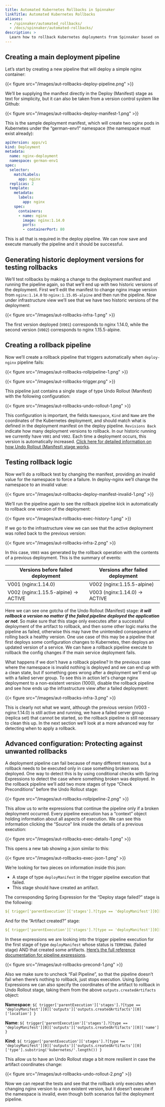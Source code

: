 ```yaml
---
title: Automated Kubernetes Rollbacks in Spinnaker
linkTitle: Automated Kubernetes Rollbacks
aliases:
  - /spinnaker/automated_rollbacks/
  - /docs/spinnaker/automated-rollbacks/
description: >
  Learn how to rollback Kubernetes deployments from Spinnaker based on complexity and number of artifacts deployed.
---
```


## Creating a main deployment pipeline

Let’s start by creating a new pipeline that will deploy a simple nginx container:

{{< figure src="/images/aut-rollbacks-deploy-pipeline.png" >}}

We’ll be supplying the manifest directly in the Deploy (Manifest) stage as text for simplicity, but it can also be taken from a version control system like Github:

{{< figure src="/images/aut-rollbacks-deploy-manifest-1.png" >}}

This is the sample deployment manifest, which will create two nginx pods in Kubernetes under the “german-env1” namespace (the namespace must exist already):

```yaml
apiVersion: apps/v1
kind: Deployment
metadata:
  name: nginx-deployment
  namespace: german-env1
spec:
  selector:
    matchLabels:
      app: nginx
  replicas: 2
  template:
    metadata:
      labels:
        app: nginx
    spec:
      containers:
      - name: nginx
        image: nginx:1.14.0
        ports:
        - containerPort: 80
```

This is all that is required in the deploy pipeline. We can now save and execute manually the pipeline and it should be successful.

## Generating historic deployment versions for testing rollbacks

We’ll test rollbacks by making a change to the deployment manifest and running the pipeline again, so that we’ll end up with two historic versions of the deployment. First we’ll edit the manifest to change nginx image version from `nginx:1.14.0` to `nginx:1.15.05-alpine` and then run the pipeline. Now under infrastructure view we’ll see that we have two historic versions of the deployment:

{{< figure src="/images/aut-rollbacks-infra-1.png" >}}

The first version deployed (`V001`) corresponds to nginx 1.14.0, while the second version (`V002`) corresponds to nginx 1.15.5-alpine.

## Creating a rollback pipeline

Now we’ll create a rollback pipeline that triggers automatically when `deploy-nginx` pipeline fails:

{{< figure src="/images/aut-rollbacks-rollpipeline-1.png" >}}

{{< figure src="/images/aut-rollbacks-trigger.png" >}}

This pipeline just contains a single stage of type Undo Rollout (Manifest) with the following configuration:

{{< figure src="/images/aut-rollbacks-undo-rollout-1.png" >}}

This configuration is important, the fields `Namespace`, `Kind` and `Name` are the coordinates of the Kubernetes deployment, and should match what is defined in the deployment manifest on the deploy pipeline. `Revisions Back` indicate how many deployment versions to rollback. In our historic running we currently have `V001` and `V002`. Each time a deployment occurs, this version is automatically increased. [Click here for detailed information on how Undo Rollout (Manifest) stage works](https://www.spinnaker.io/guides/user/kubernetes-v2/automated-rollbacks/#automated-rollbacks).

## Testing rollback logic

Now we’ll do a rollback test by changing the manifest, providing an invalid value for the namespace to force a failure. In deploy-nginx we’ll change the namespace to an invalid value:

{{< figure src="/images/aut-rollbacks-deploy-manifest-invalid-1.png" >}}

We’ll run the pipeline again to see the rollback pipeline kick in automatically to rollback one version of the deployment:

{{< figure src="/images/aut-rollbacks-exec-history-1.png" >}}

If we go to the infrastructure view we can see that the active deployment was rolled back to the previous version:

{{< figure src="/images/aut-rollbacks-infra-2.png" >}}

In this case, `V003` was generated by the rollback operation with the contents of a previous deployment. This is the summary of events:

| **Versions before failed deployment**  |  **Versions after failed deployment** |
|---|---|
|V001 (nginx:1.14.0)|V002 (nginx:1.15.5-alpine)|
|V002 (nginx:1.15.5-alpine) → ACTIVE|V003 (nginx:1.14.0) → ACTIVE|

Here we can see one gotcha of the Undo Rollout (Manifest) stage: _**it will rollback a version no matter if the failed pipeline deployed the application or not**_. So make sure that this stage only executes after a successful deployment of the artifact to rollback, and then some other logic marks the pipeline as failed, otherwise this may have the unintended consequence of rolling back a healthy version. One use case of this may be a pipeline that first deploys some configuration changes to Kubernetes, then deploys an updated version of a service. We can have a rollback pipeline execute to rollback the config changes if the main service deployment fails.

What happens if we don't have a rollback pipeline? In the previous case where the namespace is invalid nothing is deployed and we can end up with a clean state, but if something goes wrong after a deployment we'll end up with a failed server group. To see this in action let's change nginx deployment to a non-existent version (1000), disable the rollback pipeline and see how ends up the infrastructure view after a failed deployment:

{{< figure src="/images/aut-rollbacks-infra-3.png" >}}

This is clearly not what we want, although the previous version (V003 - nginx:1.14.0) is still active and running, we have a failed server group (replica set) that cannot be started, so the rollback pipeline is still necessary to clean this up. In the next section we’ll look at a more advanced way for detecting when to apply a rollback.

## Advanced configuration: Protecting against unwanted rollbacks

A deployment pipeline can fail because of many different reasons, but a rollback needs to be executed only in case something broken was deployed. One way to detect this is by using conditional checks with Spring Expressions to detect the case where something broken was deployed. In the rollback pipeline we’ll add two more stages of type “Check Preconditions” before the Undo Rollout stage:

{{< figure src="/images/aut-rollbacks-rollpipeline-2.png" >}}

This allow us to write expressions that continue the pipeline only if a broken deployment occurred. Every pipeline execution has a “context” object holding information about all aspects of execution. We can see this information clicking the “Source” link inside the details of a previous execution:

{{< figure src="/images/aut-rollbacks-exec-details-1.png" >}}

This opens a new tab showing a json similar to this:

{{< figure src="/images/aut-rollbacks-exec-json-1.png" >}}

We’re looking for two pieces on information inside this json:

* A stage of type `deployManifest` in the trigger pipeline execution that failed.
* This stage should have created an artifact.

The corresponding Spring Expression for the “Deploy stage failed?” stage is the following:

```yaml
${ trigger['parentExecution']['stages'].?[type == 'deployManifest'][0]['status'].toString() == 'TERMINAL' }
```

And for the “Artifact created?” stage:

```yaml
${ trigger['parentExecution']['stages'].?[type == 'deployManifest'][0]['outputs']['outputs.createdArtifacts'] != null }
```

In these expressions we are looking into the trigger pipeline execution for the first stage of type `deployManifest` whose status is `TERMINAL` (failed stage) AND that created some artifacts. [Here’s the full reference documentation for pipeline expressions](https://www.spinnaker.io/reference/pipeline/expressions/).

{{< figure src="/images/aut-rollbacks-precond-1.png" >}}

Also we make sure to uncheck “Fail Pipeline”, so that the pipeline doesn’t fail when there’s nothing to rollback, just stops execution. Using Spring Expressions we can also specify the coordinates of the artifact to rollback in Undo Rollout stage, taking them from the above `outputs.createdArtifacts` object:

**Namespace**: `${ trigger['parentExecution']['stages'].?[type == 'deployManifest'][0]['outputs']['outputs.createdArtifacts'][0]['location'] }`

**Name**: `${ trigger['parentExecution']['stages'].?[type == 'deployManifest'][0]['outputs']['outputs.createdArtifacts'][0]['name'] }`

**Kind**: `${ trigger['parentExecution']['stages'].?[type == 'deployManifest'][0]['outputs']['outputs.createdArtifacts'][0]['type'].substring('kubernetes/'.length()) }`

This allow us to have an Undo Rollout stage a bit more resilient in case the artifact coordinates change:

{{< figure src="/images/aut-rollbacks-undo-rollout-2.png" >}}

Now we can repeat the tests and see that the rollback only executes when changing nginx version to a non existent version, but it doesn’t execute if the namespace is invalid, even though both scenarios fail the deployment pipeline.
